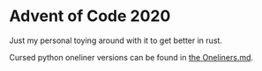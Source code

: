 # Advent of Code 2020
Just my personal toying around with it to get better in rust.

Cursed python oneliner versions can be found in [the Oneliners.md](./Oneliners.md).
